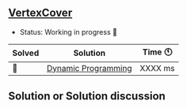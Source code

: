 ## [VertexCover](https://www.spoj.com/problems/PT07X/)

- Status: Working in progress :construction:

Solved | Solution | Time :clock11: |
--- | --- | --- |
:construction:  | [Dynamic Programming](#TODO) | XXXX ms |

## Solution or Solution discussion

